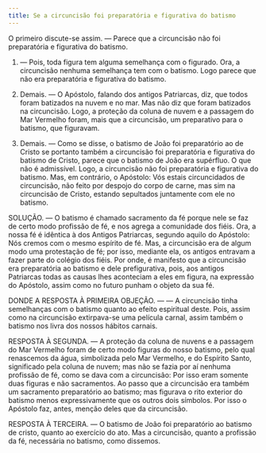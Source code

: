 ```yaml
---
title: Se a circuncisão foi preparatória e figurativa do batismo
---
```


O primeiro discute-se assim. — Parece que a circuncisão não foi preparatória e figurativa do batismo.  

1. — Pois, toda figura tem alguma semelhança com o figurado. Ora, a circuncisão nenhuma semelhança tem com o batismo. Logo parece que não era preparatória e figurativa do batismo.  

2. Demais. — O Apóstolo, falando dos antigos Patriarcas, diz, que todos foram batizados na nuvem e no mar. Mas não diz que foram batizados na circuncisão. Logo, a proteção da coluna de nuvem e a passagem do Mar Vermelho foram, mais que a circuncisão, um preparativo para o batismo, que figuravam.  

3. Demais. — Como se disse, o batismo de João foi preparatório ao de Cristo se portanto também a circuncisão foi preparatória e figurativa do batismo de Cristo, parece que o batismo de João era supérfluo. O que não é admissível. Logo, a circuncisão não foi preparatória e figurativa do batismo.  Mas, em contrário, o Apóstolo: Vós estais circuncidados de circuncisão, não feito por despojo do corpo de carne, mas sim na circuncisão de Cristo, estando sepultados juntamente com ele no batismo.  

SOLUÇÃO. — O batismo é chamado sacramento da fé porque nele se faz de certo modo profissão de fé, e nos agrega a comunidade dos fiéis. Ora, a nossa fé é idêntica à dos Antigos Patriarcas, segundo aquilo do Apóstolo: Nós cremos com o mesmo espírito de fé. Mas, a circuncisão era de algum modo uma protestação de fé; por isso, mediante ela, os antigos entravam a fazer parte do colégio dos fiéis. Por onde, é manifesto que a circuncisão era preparatória ao batismo e dele prefigurativa, pois, aos antigos Patriarcas todas as causas lhes aconteciam a eles em figura, na expressão do Apóstolo, assim como no futuro punham o objeto da sua fé.  

DONDE A RESPOSTA À PRIMEIRA OBJEÇÃO. — — A circuncisão tinha semelhanças com o batismo quanto ao efeito espiritual deste. Pois, assim como na circuncisão extirpava-se uma película carnal, assim também o batismo nos livra dos nossos hábitos carnais.  

RESPOSTA À SEGUNDA. — A proteção da coluna de nuvens e a passagem do Mar Vermelho foram de certo modo figuras do nosso batismo, pelo qual renascemos da água, simbolizada pelo Mar Vermelho, e do Espírito Santo, significado pela coluna de nuvem; mas não se fazia por aí nenhuma profissão de fé, como se dava com a circuncisão: Por isso eram somente duas figuras e não sacramentos. Ao passo que a circuncisão era também um sacramento preparatório ao batismo; mas figurava o rito exterior do batismo menos expressivamente que os outros dois símbolos. Por isso o Apóstolo faz, antes, menção deles que da circuncisão.  

RESPOSTA À TERCEIRA. — O batismo de João foi preparatório ao batismo de cristo, quanto ao exercício do ato. Mas a circuncisão, quanto a profissão da fé, necessária no batismo, como dissemos.